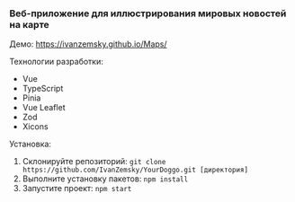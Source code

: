 ### Веб-приложение для иллюстрирования мировых новостей на карте

Демо: https://ivanzemsky.github.io/Maps/

Технологии разработки:
- Vue
- TypeScript
- Pinia
- Vue Leaflet
- Zod
- Xicons

Установка:

1. Склонируйте репозиторий: ```git clone https://github.com/IvanZemsky/YourDoggo.git [директория]```
2. Выполните установку пакетов: ```npm install ```
3. Запустите проект: ```npm start```